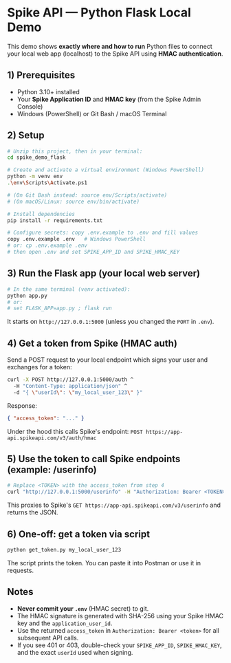 # Spike API — Python Flask Local Demo

This demo shows **exactly where and how to run** Python files to connect your local web app (localhost) to the Spike API using **HMAC authentication**.

## 1) Prerequisites
- Python 3.10+ installed
- Your **Spike Application ID** and **HMAC key** (from the Spike Admin Console)
- Windows (PowerShell) or Git Bash / macOS Terminal

## 2) Setup
```bash
# Unzip this project, then in your terminal:
cd spike_demo_flask

# Create and activate a virtual environment (Windows PowerShell)
python -m venv env
.\env\Scripts\Activate.ps1

# (On Git Bash instead: source env/Scripts/activate)
# (On macOS/Linux: source env/bin/activate)

# Install dependencies
pip install -r requirements.txt

# Configure secrets: copy .env.example to .env and fill values
copy .env.example .env   # Windows PowerShell
# or: cp .env.example .env
# then open .env and set SPIKE_APP_ID and SPIKE_HMAC_KEY
```

## 3) Run the Flask app (your local web server)
```bash
# In the same terminal (venv activated):
python app.py
# or:
# set FLASK_APP=app.py ; flask run
```
It starts on `http://127.0.0.1:5000` (unless you changed the `PORT` in `.env`).

## 4) Get a token from Spike (HMAC auth)
Send a POST request to your local endpoint which signs your user and exchanges for a token:

```bash
curl -X POST http://127.0.0.1:5000/auth ^
  -H "Content-Type: application/json" ^
  -d "{ \"userId\": \"my_local_user_123\" }"
```

Response:
```json
{ "access_token": "..." }
```

Under the hood this calls Spike's endpoint:
`POST https://app-api.spikeapi.com/v3/auth/hmac`

## 5) Use the token to call Spike endpoints (example: /userinfo)
```bash
# Replace <TOKEN> with the access_token from step 4
curl "http://127.0.0.1:5000/userinfo" -H "Authorization: Bearer <TOKEN>"
```
This proxies to Spike's `GET https://app-api.spikeapi.com/v3/userinfo` and returns the JSON.

## 6) One-off: get a token via script
```bash
python get_token.py my_local_user_123
```
The script prints the token. You can paste it into Postman or use it in requests.

## Notes
- **Never commit your `.env`** (HMAC secret) to git.
- The HMAC signature is generated with SHA-256 using your Spike HMAC key and the `application_user_id`.
- Use the returned `access_token` in `Authorization: Bearer <token>` for all subsequent API calls.
- If you see 401 or 403, double-check your `SPIKE_APP_ID`, `SPIKE_HMAC_KEY`, and the exact `userId` used when signing.
